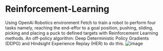 # Reinforcement-Learning
Using OpenAi Robotics environment Fetch to train a robot to perform four tasks namely, reaching the end-effor to a goal position, pushing, sliding, picking and placing a puck to defined targets with Reinforcement Learning methods. An off-policy algorithm: Deep Deterministic Policy Gradients (DDPG) and Hindsight Experience Replay (HER) to do this.
![image](https://user-images.githubusercontent.com/88427810/161399594-23c90d45-e884-4347-87a6-3101123d6141.png)
